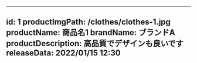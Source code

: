 
---
id: 1
productImgPath: /clothes/clothes-1.jpg
productName: 商品名1
brandName: ブランドA
productDescription: 高品質でデザインも良いです
releaseData: 2022/01/15 12:30
---
  